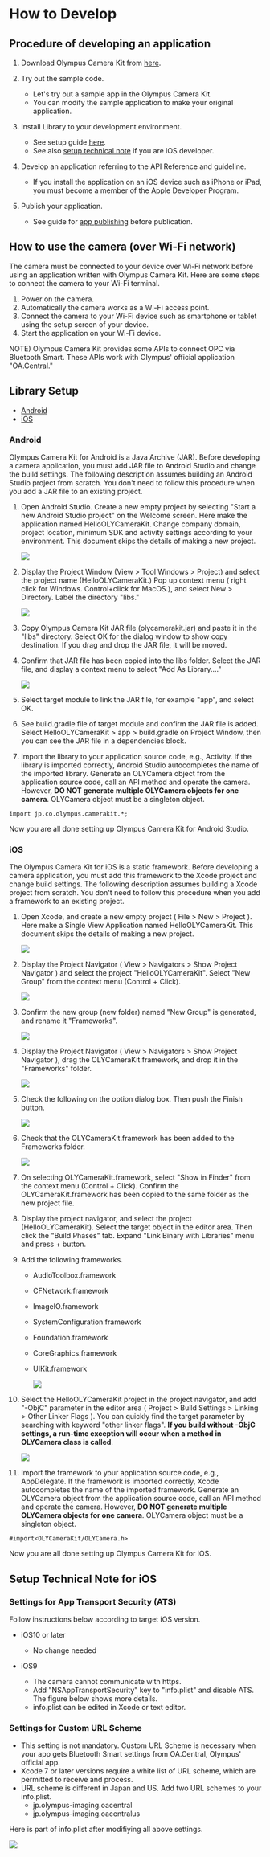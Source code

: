 
# How to Develop

## Procedure of developing an application

1. Download Olympus Camera Kit from <a href="http://dl-support.olympus-imaging.com/opc/en/" target="_blank">here</a>.
1. Try out the sample code.
	+ Let's try out a sample app in the Olympus Camera Kit.
	+ You can modify the sample application to make your original application. 
1. Install Library to your development environment.
	+ See setup guide [here](./preparation.html#setup).
	+ See also [setup technical note](./preparation.html#ios_technote) if you are iOS developer.

1. Develop an application referring to the API Reference and guideline.
   	+ If you install the application on an iOS device such as iPhone or iPad, you must become a member of the Apple Developer Program.
1. Publish your application. 
	+ See guide for [app publishing](../inquiry/publication.html) before publication.
      
## How to use the camera (over Wi-Fi network)
The camera must be connected to your device over Wi-Fi network before using an application written with Olympus Camera Kit. Here are some steps to connect the camera to your Wi-Fi terminal.

1. Power on the camera.
1. Automatically the camera works as a Wi-Fi access point.
1. Connect the camera to your Wi-Fi device such as smartphone or tablet using the setup screen of your device. 
1. Start the application on your Wi-Fi device.


NOTE) Olympus Camera Kit provides some APIs to connect OPC via Bluetooth Smart. These APIs work with Olympus' official application "OA.Central."

<a name="setup"></a>
## Library Setup
+ [Android](./preparation.html#lib_setup_android)
+ [iOS](./preparation.html#lib_setup_ios)

<a id="lib_setup_android"></a>
### Android
Olympus Camera Kit for Android is a Java Archive (JAR). Before developing a camera application, you must add JAR file to Android Studio and change the build settings. The following description assumes building an Android Studio project from scratch. You don't need to follow this procedure when you add a JAR file to an existing project. 

1. Open Android Studio.  Create a new empty project by selecting "Start a new Android Studio project" on the Welcome screen. Here make the application named HelloOLYCameraKit. Change company domain, project location, minimum SDK and activity settings according to your environment. This document skips the details of making a new project.


	![](../img/preparation/android_studio_newproject.png)

	
1. Display the Project Window (View > Tool Windows > Project) and select the project name (HelloOLYCameraKit.) Pop up context menu ( right click for Windows. Control+click for MacOS.), and select New > Directory. Label the directory "libs."



	![](../img/preparation/android_studio_mkdir.png)


1. Copy Olympus Camera Kit JAR file (olycamerakit.jar) and paste it in the "libs" directory. Select OK for the dialog window to show copy destination. If you drag and drop the JAR file, it will be moved.

1. Confirm that JAR file has been copied into the libs folder. Select the JAR file, and display a context menu to select "Add As Library...."



	![](../img/preparation/android_studio_add_jar.png)

	

1. Select target module to link the JAR file, for example "app", and select OK.

1. See build.gradle file of target module and confirm the JAR file is added.  Select HelloOLYCameraKit > app > build.gradle on Project Window, then you can see the JAR file in a dependencies block.

1. Import the library to your application source code, e.g., Activity. If the library is imported correctly, Android Studio autocompletes the name of the imported library. Generate an OLYCamera object from the application source code, call an API method and operate the camera. However, **DO NOT generate multiple OLYCamera objects for one camera**. OLYCamera object must be a singleton object.

```
import jp.co.olympus.camerakit.*;

```

Now you are all done setting up Olympus Camera Kit for Android Studio.

<a name="lib_setup_ios"></a>
### iOS
The Olympus Camera Kit for iOS is a static framework. Before developing a camera application, you must add this framework to the Xcode project and change build settings. The following description assumes building a Xcode project from scratch. You don't need to follow this procedure when you add a framework to an existing project.


1. Open Xcode, and create a new empty project ( File > New > Project ). Here make a Single View Application named HelloOLYCameraKit. This document skips the details of making a new project.


	
	![](../img/preparation/newproject.png)
	
	

1. Display the Project Navigator ( View > Navigators > Show Project Navigator ) and select the project "HelloOLYCameraKit". Select "New Group" from the context menu (Control + Click). 



	![](../img/preparation/newgroup.png)

	
	
1. Confirm the new group (new folder) named "New Group" is generated, and rename it "Frameworks".
	


	![](../img/preparation/frameworks_folder.png)

	
	
1. Display the Project Navigator ( View > Navigators > Show Project Navigator ), drag the OLYCameraKit.framework, and drop it in the "Frameworks" folder.


		
	![](../img/preparation/ios_framework_drag.png)
	
	

1. Check the following on the option dialog box. Then push the Finish button. 



	![](../img/preparation/add_framework_dialog.png)

	

1. Check that the OLYCameraKit.framework has been added to the Frameworks folder.



	![](../img/preparation/added_olycamerakit.png)

	


1. On selecting OLYCameraKit.framework, select "Show in Finder" from the context menu (Control + Click). Confirm the OLYCameraKit.framework has been copied to the same folder as the new project file.

1. Display the project navigator, and select the project (HelloOLYCameraKit). Select the target object in the editor area. Then click the "Build Phases" tab. Expand "Link Binary with Libraries" menu and press + button.

1. Add the following frameworks. 

	+ AudioToolbox.framework
	+ CFNetwork.framework
	+ ImageIO.framework
	+ SystemConfiguration.framework
	+ Foundation.framework
	+ CoreGraphics.framework
	+ UIKit.framework

		![](../img/preparation/addFW.png)
	

1. Select the HelloOLYCameraKit project in the project navigator, and add "-ObjC" parameter in the editor area ( Project > Build Settings > Linking > Other Linker Flags ). You can quickly find the target parameter by searching with keyword "other linker flags". **If you build without -ObjC settings, a run-time exception will occur when a method in OLYCamera class is called**.



	![](../img/preparation/other_linker_flags.png)

	

1. Import the framework to your application source code, e.g., AppDelegate. If the framework is imported correctly, Xcode autocompletes the name of the imported framework. Generate an OLYCamera object from the application source code, call an API method and operate the camera. However, **DO NOT generate multiple OLYCamera objects for one camera**. OLYCamera object must be a singleton object.

```
#import<OLYCameraKit/OLYCamera.h>
```

Now you are all done setting up Olympus Camera Kit for iOS.


<a id="ios_technote"></a>
## Setup Technical Note for iOS
### Settings for App Transport Security (ATS)			
Follow instructions below according to target iOS version.

* iOS10 or later			
	* No change needed			
			
* iOS9			
	* The camera cannot communicate with https.
	* Add "NSAppTransportSecurity" key to "info.plist" and disable ATS. The figure below shows more details.
	* info.plist can be edited in Xcode or text editor.

			
### Settings for Custom URL Scheme

* This setting is not mandatory. Custom URL Scheme is necessary when your app gets Bluetooth Smart settings from OA.Central, Olympus' official app.	
* Xcode 7 or later versions require a white list of URL scheme, which are permitted to receive and process.
* URL scheme is different in Japan and US. Add two URL schemes to your info.plist.
	* jp.olympus-imaging.oacentral
	* jp.olympus-imaging.oacentralus 
			
Here is part of info.plist after modifiying all above settings.
	
![](../img/preparation/xcode7_info_plist.png)

